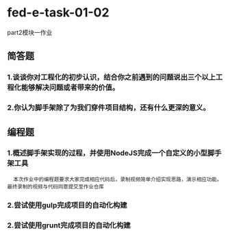 <!--
 * @Description: 
 * @Author: liannian9
 * @Date: 2020-06-01 08:17:20
 * @LastEditors: liannian9
 * @LastEditTime: 2020-06-02 08:39:39
--> 

# fed-e-task-01-02
part2模块一作业

## 简答题

### 1.谈谈你对工程化的初步认识，结合你之前遇到的问题说出三个以上工程化能够解决问题或者带来的价值。
### 2.你认为脚手架除了为我们穿件项目结构，还有什么更深的意义。

## 编程题

### 1.概述脚手架实现的过程，并使用NodeJS完成一个自定义的小型脚手架工具
<!-- 2-3 题基础代码下载地址：https://github.com/lagoufed/fed-e-code/blob/master/part-02/module-01/作业案例基础代码.zip?raw=true -->
```
  本次作业中的编程题要求大家完成相应代码后，录制视频简单介绍实现思路，演示相应功能。最终录制的视频与代码同意提交至作业仓库
```
### 2.尝试使用gulp完成项目的自动化构建
### 2.尝试使用grunt完成项目的自动化构建



